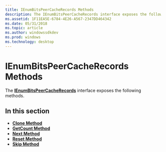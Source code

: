 ```yaml
---
title: IEnumBitsPeerCacheRecords Methods
description: The IEnumBitsPeerCacheRecords interface exposes the following methods.
ms.assetid: 1F11EA5E-6784-4E26-A567-2347DD464342
ms.date: 05/31/2018
ms.topic: article
ms.author: windowssdkdev
ms.prod: windows
ms.technology: desktop
---
```


# IEnumBitsPeerCacheRecords Methods

The [**IEnumBitsPeerCacheRecords**](/windows/win32/Bits3_0/nn-bits3_0-ienumbitspeercacherecords?branch=master) interface exposes the following methods.

## In this section

-   [**Clone Method**](/windows/win32/Bits3_0/nf-bits3_0-ienumbitspeercacherecords-clone?branch=master)
-   [**GetCount Method**](/windows/win32/Bits3_0/nf-bits3_0-ienumbitspeercacherecords-getcount?branch=master)
-   [**Next Method**](/windows/win32/Bits3_0/nf-bits3_0-ienumbitspeercacherecords-next?branch=master)
-   [**Reset Method**](/windows/win32/Bits3_0/nf-bits3_0-ienumbitspeercacherecords-reset?branch=master)
-   [**Skip Method**](/windows/win32/Bits3_0/nf-bits3_0-ienumbitspeercacherecords-skip?branch=master)

 

 




